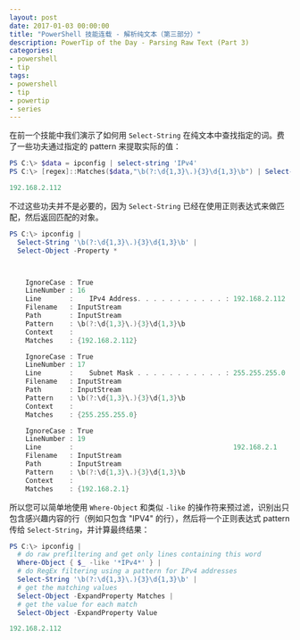 ```yaml
---
layout: post
date: 2017-01-03 00:00:00
title: "PowerShell 技能连载 - 解析纯文本（第三部分）"
description: PowerTip of the Day - Parsing Raw Text (Part 3)
categories:
- powershell
- tip
tags:
- powershell
- tip
- powertip
- series
---
```

在前一个技能中我们演示了如何用 `Select-String` 在纯文本中查找指定的词。费了一些功夫通过指定的 pattern 来提取实际的值：

```powershell
PS C:\> $data = ipconfig | select-string 'IPv4'
PS C:\> [regex]::Matches($data,"\b(?:\d{1,3}\.){3}\d{1,3}\b") | Select-Object -ExpandProperty Value

192.168.2.112
```

不过这些功夫并不是必要的，因为 `Select-String` 已经在使用正则表达式来做匹配，然后返回匹配的对象。


```powershell
PS C:\> ipconfig |
  Select-String '\b(?:\d{1,3}\.){3}\d{1,3}\b' |
  Select-Object -Property *



    IgnoreCase : True
    LineNumber : 16
    Line       :    IPv4 Address. . . . . . . . . . . : 192.168.2.112
    Filename   : InputStream
    Path       : InputStream
    Pattern    : \b(?:\d{1,3}\.){3}\d{1,3}\b
    Context    :
    Matches    : {192.168.2.112}

    IgnoreCase : True
    LineNumber : 17
    Line       :    Subnet Mask . . . . . . . . . . . : 255.255.255.0
    Filename   : InputStream
    Path       : InputStream
    Pattern    : \b(?:\d{1,3}\.){3}\d{1,3}\b
    Context    :
    Matches    : {255.255.255.0}

    IgnoreCase : True
    LineNumber : 19
    Line       :                                        192.168.2.1
    Filename   : InputStream
    Path       : InputStream
    Pattern    : \b(?:\d{1,3}\.){3}\d{1,3}\b
    Context    :
    Matches    : {192.168.2.1}
```

所以您可以简单地使用 `Where-Object` 和类似 `-like` 的操作符来预过滤，识别出只包含感兴趣内容的行（例如只包含 "IPV4" 的行），然后将一个正则表达式 pattern 传给 `Select-String`，并计算最终结果：


```powershell
PS C:\> ipconfig |
  # do raw prefiltering and get only lines containing this word
  Where-Object { $_ -like '*IPv4*' } |
  # do RegEx filtering using a pattern for IPv4 addresses
  Select-String '\b(?:\d{1,3}\.){3}\d{1,3}\b' |
  # get the matching values
  Select-Object -ExpandProperty Matches |
  # get the value for each match
  Select-Object -ExpandProperty Value

192.168.2.112
```

<!--本文国际来源：[Parsing Raw Text (Part 3)](http://community.idera.com/powershell/powertips/b/tips/posts/parsing-raw-text-part-3)-->
